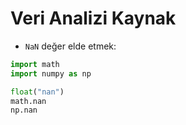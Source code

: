 # Veri Analizi Kaynak

- `NaN` değer elde etmek:

```python
import math
import numpy as np

float("nan")
math.nan
np.nan
```
